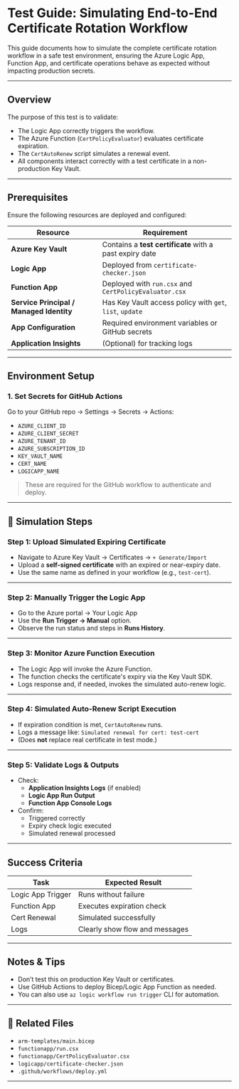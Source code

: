 # Test Guide: Simulating End-to-End Certificate Rotation Workflow

This guide documents how to simulate the complete certificate rotation workflow in a safe test environment, ensuring the Azure Logic App, Function App, and certificate operations behave as expected without impacting production secrets.

---

## Overview

The purpose of this test is to validate:
- The Logic App correctly triggers the workflow.
- The Azure Function (`CertPolicyEvaluator`) evaluates certificate expiration.
- The `CertAutoRenew` script simulates a renewal event.
- All components interact correctly with a test certificate in a non-production Key Vault.

---

## Prerequisites

Ensure the following resources are deployed and configured:

| Resource | Requirement |
|----------|-------------|
| **Azure Key Vault** | Contains a **test certificate** with a past expiry date |
| **Logic App** | Deployed from `certificate-checker.json` |
| **Function App** | Deployed with `run.csx` and `CertPolicyEvaluator.csx` |
| **Service Principal / Managed Identity** | Has Key Vault access policy with `get`, `list`, `update` |
| **App Configuration** | Required environment variables or GitHub secrets |
| **Application Insights** | (Optional) for tracking logs |

---

## Environment Setup

### 1. Set Secrets for GitHub Actions

Go to your GitHub repo → Settings → Secrets → Actions:

- `AZURE_CLIENT_ID`
- `AZURE_CLIENT_SECRET`
- `AZURE_TENANT_ID`
- `AZURE_SUBSCRIPTION_ID`
- `KEY_VAULT_NAME`
- `CERT_NAME`
- `LOGICAPP_NAME`

> These are required for the GitHub workflow to authenticate and deploy.

---

## 🔁 Simulation Steps

### Step 1: Upload Simulated Expiring Certificate

- Navigate to Azure Key Vault → Certificates → `+ Generate/Import`
- Upload a **self-signed certificate** with an expired or near-expiry date.
- Use the same name as defined in your workflow (e.g., `test-cert`).

---

### Step 2: Manually Trigger the Logic App

- Go to the Azure portal → Your Logic App
- Use the **Run Trigger → Manual** option.
- Observe the run status and steps in **Runs History**.

---

### Step 3: Monitor Azure Function Execution

- The Logic App will invoke the Azure Function.
- The function checks the certificate's expiry via the Key Vault SDK.
- Logs response and, if needed, invokes the simulated auto-renew logic.

---

### Step 4: Simulated Auto-Renew Script Execution

- If expiration condition is met, `CertAutoRenew` runs.
- Logs a message like: `Simulated renewal for cert: test-cert`
- (Does **not** replace real certificate in test mode.)

---

### Step 5: Validate Logs & Outputs

- Check:
  - **Application Insights Logs** (if enabled)
  - **Logic App Run Output**
  - **Function App Console Logs**
- Confirm:
  - Triggered correctly
  - Expiry check logic executed
  - Simulated renewal processed

---

## Success Criteria

| Task | Expected Result |
|------|------------------|
| Logic App Trigger | Runs without failure |
| Function App | Executes expiration check |
| Cert Renewal | Simulated successfully |
| Logs | Clearly show flow and messages |

---

## Notes & Tips

- Don’t test this on production Key Vault or certificates.
- Use GitHub Actions to deploy Bicep/Logic App Function as needed.
- You can also use `az logic workflow run trigger` CLI for automation.

---

## 📎 Related Files

- `arm-templates/main.bicep`
- `functionapp/run.csx`
- `functionapp/CertPolicyEvaluator.csx`
- `logicapp/certificate-checker.json`
- `.github/workflows/deploy.yml`

---